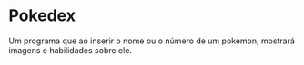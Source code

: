 # Pokedex
Um programa que ao inserir o nome ou o número de um pokemon, mostrará imagens e habilidades sobre ele.
